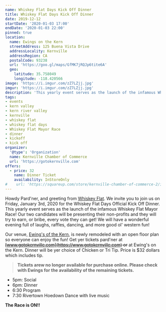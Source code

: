 ```yaml
---
name: Whiskey Flat Days Kick Off Dinner
title: Whiskey Flat Days Kick Off Dinner
date: 2019-12-12
startDate: '2020-01-03 17:00'
endDate: '2020-01-03 22:00'
pinned: true
location:
  name: Ewings on the Kern
  streetAddress: 125 Buena Vista Drive
  addressLocality: Kernville
  addressRegion: CA
  postalCode: 93238
  url: 'https://goo.gl/maps/GfMK7jRQJp6tite6A'
  geo:
    latitude: 35.758049
    longitude: -118.420566
image: 'https://i.imgur.com/zZ7LZjj.jpg'
imgur: 'https://i.imgur.com/zZ7LZjj.jpg'
description: 'This yearly event serves as the launch of the infamous Whiskey Flat Mayor Race!'
tags:
- events
- kern valley
- kern river valley
- kernville
- whiskey flat
- whiskey flat days
- Whiskey Flat Mayor Race
- dinner
- kickoff
- kick off
organizer:
  '@type': 'Organization'
  name: Kernville Chamber of Commerce
  url: 'https://gotokernville.com'
offers:
  - price: 32
    name: Dinner Ticket
    availability: InStoreOnly
#    url: 'https://squareup.com/store/kernville-chamber-of-commerce-2/item/whiskey-flat-kick-off-dinner'
---
```

Howdy Pard'ner, and greeting from [Whiskey Flat](/events/2020-whiskey-flat-days/).  We invite you to join us on Friday,
January 3rd, 2020 for the Whiskey Flat Days Official Kick Off Dinner.  This yearly
event serves as the launch of the infamous Whiskey Flat Mayor Race! Our two candidates
will be presenting their non-profits and they will try to earn, or bribe, every
vote they can get! We will have a wonderful evening full of laughs, raffles, dancing,
and more good ol' western fun!

Our venue, [Ewing's of the Kern](https://www.ewingsonthekern.com/), is newly remodeled with an open floor plan so
everyone can enjoy the fun! Get yer tickets pard'ner at ~~[www.gotokernville.com](https://www.gotokernville.com) or~~
at Ewing's on the Kern. Dinner will be yer choice of Chicken or Tri Tip. Price
is $32 dollars which includes tip.

> **Tickets arew no longer available for purchase online. Please check with Ewings
for the availability of the remaining tickets.**

- 5pm: Social
- 6pm: Dinner
- 6:30 Program
- 7:30 Rivertown Hoedown Dance with live music

**The Race is ON!!**
